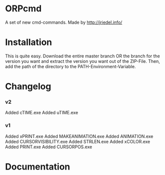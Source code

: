 # ORPcmd

A set of new cmd-commands.
Made by http://jriedel.info/

# Installation

This is quite easy. Download the entire master branch OR the branch for the version you want
and extract the version you want out of the ZIP-File. Then, add the path of 
the directory to the PATH-Environment-Variable.

# Changelog

### v2

Added cTIME.exe
Added uTIME.exe

### v1

Added xPRINT.exe
Added MAKEANIMATION.exe
Added ANIMATION.exe
Added CURSORVISIBILITY.exe
Added STRLEN.exe
Added xCOLOR.exe
Added PRINT.exe
Added CURSORPOS.exe

# Documentation
